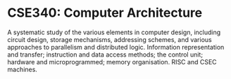 # CSE340: Computer Architecture

<p>A systematic study of the various elements in computer design, including circuit design, storage mechanisms, addressing schemes, and various approaches to parallelism and distributed logic. Information representation and transfer; instruction and data access methods; the control unit; hardware and microprogrammed; memory organisation. RISC and CSEC machines.</p>
